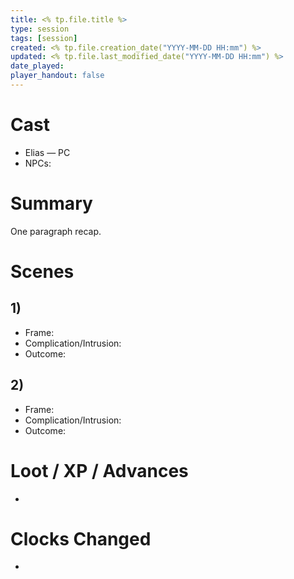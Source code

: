 ```yaml
---
title: <% tp.file.title %>
type: session
tags: [session]
created: <% tp.file.creation_date("YYYY-MM-DD HH:mm") %>
updated: <% tp.file.last_modified_date("YYYY-MM-DD HH:mm") %>
date_played: 
player_handout: false
---
```


# Cast
- Elias — PC
- NPCs: 

# Summary
One paragraph recap.

# Scenes
## 1) 
- Frame:
- Complication/Intrusion:
- Outcome:

## 2) 
- Frame:
- Complication/Intrusion:
- Outcome:

# Loot / XP / Advances
- 

# Clocks Changed
-